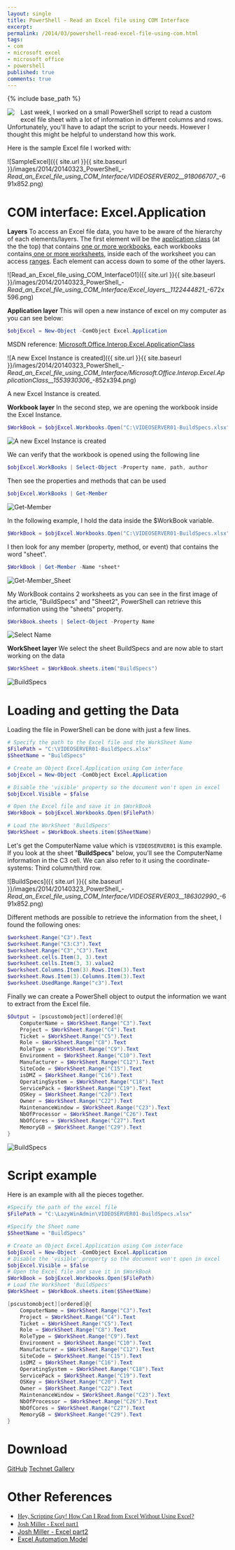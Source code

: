 ```yaml
---
layout: single
title: PowerShell - Read an Excel file using COM Interface
excerpt: 
permalink: /2014/03/powershell-read-excel-file-using-com.html
tags: 
- com
- microsoft excel
- microsoft office
- powershell
published: true
comments: true
---
```

{% include base_path %}

<a href="http://2.bp.blogspot.com/-nnDulVPr8nI/Uy4x0oATYuI/AAAAAAABj1s/v8Nky6kakKY/s1600/2014-03-22+8-57-33+PM.png" imageanchor="1" style="clear: left; float: left; margin-bottom: 1em; margin-right: 1em;"><img border="0" src="http://2.bp.blogspot.com/-nnDulVPr8nI/Uy4x0oATYuI/AAAAAAABj1s/v8Nky6kakKY/s1600/2014-03-22+8-57-33+PM.png" /></a>Last week, I worked on a small PowerShell script to read a custom excel file sheet with a lot of information in different columns and rows. Unfortunately, you'll have to adapt the script to your needs. However I thought this might be helpful to understand how this work.

Here is the sample Excel file I worked with:

![SampleExcel]({{ site.url }}{{ site.baseurl }}/images/2014/20140323_PowerShell_-_Read_an_Excel_file_using_COM_Interface/VIDEOSERVER02__918066707__-691x852.png)

# COM interface: Excel.Application

<b>Layers</b>
To access an Excel file data, you have to be aware of the hierarchy of each elements/layers.
The first element will be the <u>application class</u> (at the the top) that contains <u>one or more workbooks</u>, each workbooks contains<u> one or more worksheets</u>, inside each of the worksheet you can access <u>ranges</u>. Each element can access down to some of the other layers.

![Read_an_Excel_file_using_COM_Interface01]({{ site.url }}{{ site.baseurl }}/images/2014/20140323_PowerShell_-_Read_an_Excel_file_using_COM_Interface/Excel_layers__1122444821__-672x596.png)

**Application layer**
This will open a new instance of excel on my computer as you can see below:

```powershell
$objExcel = New-Object -ComObject Excel.Application
```

MSDN reference: [Microsoft.Office.Interop.Excel.ApplicationClass](http://msdn.microsoft.com/en-us/library/microsoft.office.interop.excel.applicationclass(v=office.11).aspx)

![A new Excel Instance is created]({{ site.url }}{{ site.baseurl }}/images/2014/20140323_PowerShell_-_Read_an_Excel_file_using_COM_Interface/Microsoft.Office.Interop.Excel.ApplicationClass__1553930306__-852x394.png)

A new Excel Instance is created.

**Workbook layer**
In the second step, we are opening the workbook inside the Excel Instance.

```powershell
$WorkBook = $objExcel.Workbooks.Open("C:\VIDEOSERVER01-BuildSpecs.xlsx")
```

![A new Excel Instance is created](http://2.bp.blogspot.com/-Bl2QqCRJIVI/Uy4lsp67mKI/AAAAAAABj0g/KjxjtI5nYe4/s1600/2014-03-22+8-06-40+PM.png)

We can verify that the workbook is opened using the following line

```powershell
$objExcel.WorkBooks | Select-Object -Property name, path, author
```

Then see the properties and methods that can be used

```powershell
$objExcel.WorkBooks | Get-Member
```

![Get-Member](http://1.bp.blogspot.com/-ydMvIBBQYc8/Uy4nAJFXBBI/AAAAAAABj00/Uo106voE_TI/s1600/2014-03-22+8-12-14+PM.png)

In the following example, I hold the data inside the $WorkBook variable.

```powershell
$WorkBook = $objExcel.Workbooks.Open("C:\VIDEOSERVER01-BuildSpecs.xlsx")
```

I then look for any member (property, method, or event) that contains the word "sheet".

```powershell
$WorkBook | Get-Member -Name *sheet*
```

![Get-Member_Sheet](http://4.bp.blogspot.com/-22dsI3DX1EQ/Uy4royVEhGI/AAAAAAABj1A/Wn0iy7AtwLw/s1600/2014-03-22+8-22-51+PM.png)

My WorkBook contains 2 worksheets as you can see in the first image of the article, "BuildSpecs" and "Sheet2", PowerShell can retrieve this information using the "sheets" property.

```powershell
$WorkBook.sheets | Select-Object -Property Name
```

![Select Name](http://4.bp.blogspot.com/-X0VcTeIfl0I/Uy4rvJM0q7I/AAAAAAABj1I/3PKCNLPEQSs/s1600/2014-03-22+8-24-02+PM.png)

**WorkSheet layer**
We select the sheet BuildSpecs and are now able to start working on the data

```powershell
$WorkSheet = $WorkBook.sheets.item("BuildSpecs")
```

![BuildSpecs](http://1.bp.blogspot.com/-AIdNtL3p3d4/Uy4rxFHxaFI/AAAAAAABj1Q/Ggsa5YSmrok/s1600/2014-03-22+8-30-11+PM.png)

# Loading and getting the Data

Loading the file in PowerShell can be done with just a few lines.

```powershell
# Specify the path to the Excel file and the WorkSheet Name
$FilePath = "C:\VIDEOSERVER01-BuildSpecs.xlsx"
$SheetName = "BuildSpecs"

# Create an Object Excel.Application using Com interface
$objExcel = New-Object -ComObject Excel.Application

# Disable the 'visible' property so the document won't open in excel
$objExcel.Visible = $false

# Open the Excel file and save it in $WorkBook
$WorkBook = $objExcel.Workbooks.Open($FilePath)

# Load the WorkSheet 'BuildSpecs'
$WorkSheet = $WorkBook.sheets.item($SheetName)
```

Let's get the ComputerName value which is `VIDEOSERVER01` is this example.
If you look at the sheet "<b>BuildSpecs</b>" below, you'll see the ComputerName information in the C3 cell. We can also refer to it using the coordinate-systems: Third column/third row.

![BuildSpecs]({{ site.url }}{{ site.baseurl }}/images/2014/20140323_PowerShell_-_Read_an_Excel_file_using_COM_Interface/VIDEOSERVER03__186302990__-691x852.png)

Different methods are possible to retrieve the information from the sheet, I found the following ones:

```powershell
$worksheet.Range("C3").Text
$worksheet.Range("C3:C3").Text
$worksheet.Range("C3","C3").Text
$worksheet.cells.Item(3, 3).text
$worksheet.cells.Item(3, 3).value2
$worksheet.Columns.Item(3).Rows.Item(3).Text
$worksheet.Rows.Item(3).Columns.Item(3).Text
$worksheet.UsedRange.Range("c3").Text
```

Finally we can create a PowerShell object to output the information we want to extract from the Excel file.

```powershell
$Output = [pscustomobject][ordered]@{
    ComputerName = $WorkSheet.Range("C3").Text
    Project = $WorkSheet.Range("C4").Text
    Ticket = $WorkSheet.Range("C5").Text
    Role = $WorkSheet.Range("C8").Text
    RoleType = $WorkSheet.Range("C9").Text
    Environment = $WorkSheet.Range("C10").Text
    Manufacturer = $WorkSheet.Range("C12").Text
    SiteCode = $WorkSheet.Range("C15").Text
    isDMZ = $WorkSheet.Range("C16").Text
    OperatingSystem = $WorkSheet.Range("C18").Text
    ServicePack = $WorkSheet.Range("C19").Text
    OSKey = $WorkSheet.Range("C20").Text
    Owner = $WorkSheet.Range("C22").Text
    MaintenanceWindow = $WorkSheet.Range("C23").Text
    NbOfProcessor = $WorkSheet.Range("C26").Text
    NbOfCores = $WorkSheet.Range("C27").Text
    MemoryGB = $WorkSheet.Range("C29").Text
}
```

![BuildSpecs](http://3.bp.blogspot.com/-0X6m94skkjo/Uy41tyg933I/AAAAAAABj14/ANHlIsQtoa0/s1600/2014-03-22+9-14-51+PM.png)

# Script example

Here is an example with all the pieces together.

```powershell
#Specify the path of the excel file
$FilePath = "C:\LazyWinAdmin\VIDEOSERVER01-BuildSpecs.xlsx"

#Specify the Sheet name
$SheetName = "BuildSpecs"

# Create an Object Excel.Application using Com interface
$objExcel = New-Object -ComObject Excel.Application
# Disable the 'visible' property so the document won't open in excel
$objExcel.Visible = $false
# Open the Excel file and save it in $WorkBook
$WorkBook = $objExcel.Workbooks.Open($FilePath)
# Load the WorkSheet 'BuildSpecs'
$WorkSheet = $WorkBook.sheets.item($SheetName)

[pscustomobject][ordered]@{
    ComputerName = $WorkSheet.Range("C3").Text
    Project = $WorkSheet.Range("C4").Text
    Ticket = $WorkSheet.Range("C5").Text
    Role = $WorkSheet.Range("C8").Text
    RoleType = $WorkSheet.Range("C9").Text
    Environment = $WorkSheet.Range("C10").Text
    Manufacturer = $WorkSheet.Range("C12").Text
    SiteCode = $WorkSheet.Range("C15").Text
    isDMZ = $WorkSheet.Range("C16").Text
    OperatingSystem = $WorkSheet.Range("C18").Text
    ServicePack = $WorkSheet.Range("C19").Text
    OSKey = $WorkSheet.Range("C20").Text
    Owner = $WorkSheet.Range("C22").Text
    MaintenanceWindow = $WorkSheet.Range("C23").Text
    NbOfProcessor = $WorkSheet.Range("C26").Text
    NbOfCores = $WorkSheet.Range("C27").Text
    MemoryGB = $WorkSheet.Range("C29").Text
}
```

# Download

<a href="https://github.com/lazywinadmin/PowerShell/tree/master/TOOL-Read-ExcelFile" target="_blank">GitHub</a>
<a href="http://gallery.technet.microsoft.com/Read-Excel-File-using-COM-809deb32" target="_blank">Technet Gallery</a>

# Other References

* <a href="http://blogs.technet.com/b/heyscriptingguy/archive/2008/09/11/how-can-i-read-from-excel-without-using-excel.aspx" style="font-family: '';" target="_blank">Hey, Scripting Guy! How Can I Read from Excel Without Using Excel?</a>
* <a href="http://import-powershell.blogspot.ca/2012/03/excel-part-1.html" style="font-family: '';" target="_blank">Josh Miller - Excel part1</a>
* <a href="http://import-powershell.blogspot.ca/2012/04/excel-part-2-import-excel.html" target="_blank">Josh Miller - Excel part2</a>
* <a href="http://msdn.microsoft.com/en-us/library/bb149081.aspx" target="_blank">Excel Automation Model</a>